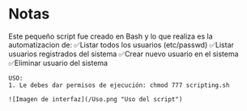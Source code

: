 # Notas 

Este pequeño script fue creado en Bash y lo que realiza es la automatizacion de:
    ✅Listar todos los usuarios (etc/passwd)
    ✅Listar usuarios registrados del sistema
    ✅Crear nuevo usuario en el sistema
    ✅Eliminar usuario del sistema


```
USO:
1. Le debes dar permisos de ejecución: chmod 777 scripting.sh

![Imagen de interfaz](/Uso.png "Uso del script")
```